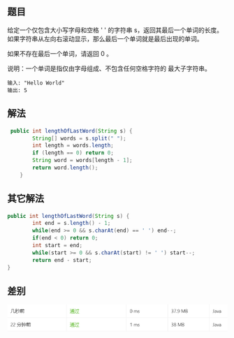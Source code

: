 ## 题目

给定一个仅包含大小写字母和空格 ' ' 的字符串 s，返回其最后一个单词的长度。如果字符串从左向右滚动显示，那么最后一个单词就是最后出现的单词。

如果不存在最后一个单词，请返回 0 。

说明：一个单词是指仅由字母组成、不包含任何空格字符的 最大子字符串。

~~~
输入: "Hello World"
输出: 5
~~~

## 解法

~~~java
 public int lengthOfLastWord(String s) {
        String[] words = s.split(" ");
        int length = words.length;
        if (length == 0) return 0;
        String word = words[length - 1];
        return word.length();
    }
~~~

## 其它解法

~~~java
public int lengthOfLastWord(String s) {
        int end = s.length() - 1;
        while(end >= 0 && s.charAt(end) == ' ') end--;
        if(end < 0) return 0;
        int start = end;
        while(start >= 0 && s.charAt(start) != ' ') start--;
        return end - start;
}
~~~

## 差别

![1597235921542](assets/1597235921542.png)